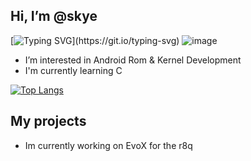 ## Hi, I’m @skye
[![Typing SVG](https://readme-typing-svg.demolab.com/?lines=wen+gib+voLTE+for+aosp+smasnug?;wen+gib+18382fps+gamingrom+babaji?)](https://git.io/typing-svg)
![image](https://github.com/user-attachments/assets/00019112-4ddb-4b77-89ab-f9416dfc7dc8)

- I’m interested in Android Rom & Kernel Development
- I'm currently learning C

[![Top Langs](https://github-readme-stats.vercel.app/api/top-langs/?username=skye-pa1n&layout=compact)](https://github.com/anuraghazra/github-readme-stats)


## My projects

- Im currently working on EvoX for the r8q


<!---
skye-pa1n/skye-pa1n is a ✨ special ✨ repository because its `README.md` (this file) appears on your GitHub profile.
You can click the Preview link to take a look at your changes.
--->

